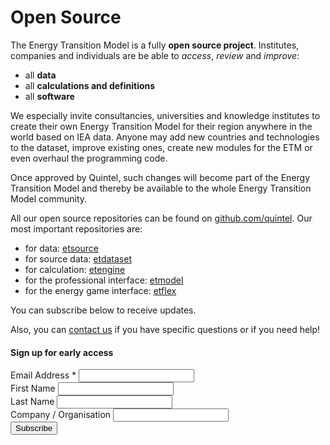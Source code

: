 # Open Source

The Energy Transition Model is a fully **open source project**.
Institutes, companies and individuals are be able to *access*, *review*
and *improve*:

* all **data**
* all **calculations and definitions**
* all **software**

We especially invite consultancies, universities and knowledge institutes to
create their own Energy Transition Model for their region anywhere in the
world based on IEA data. Anyone may add new countries and technologies to the
dataset, improve existing ones, create new modules for the ETM or even overhaul
the programming code.

Once approved by Quintel, such changes will become part of the Energy
Transition Model and thereby be available to the whole Energy Transition
Model community.

All our open source repositories can be found on
[github.com/quintel](http://github.com/quintel). Our most important
repositories are:

* for data: [etsource](http://github.com/quintel/etsource)
* for source data: [etdataset](http://github.com/quintel/etdataset)
* for calculation: [etengine](http://github.com/quintel/etengine)
* for the professional interface: [etmodel](http://github.com/quintel/etmodel)
* for the energy game interface: [etflex](http://github.com/quintel/etflex)

You can subscribe below to receive updates.

Also, you can [contact us](/contact) if you have specific
questions or if you need help!

<div class='well'>
<h4>Sign up for early access</h4>
<!-- Begin MailChimp Signup Form -->
<div id="mc_embed_signup">
<form action="http://quintel.us3.list-manage.com/subscribe/post?u=89db00a7fc7c18b93278f2cf9&amp;id=784a1447f3" method="post" id="mc-embedded-subscribe-form" name="mc-embedded-subscribe-form" class="validate" target="_blank" novalidate>

<div class="mc-field-group">
	<label for="mce-EMAIL">Email Address  <span class="asterisk">*</span>
</label>
	<input type="email" value="" name="EMAIL" class="required email" id="mce-EMAIL">
</div>
<div class="mc-field-group">
	<label for="mce-FNAME">First Name </label>
	<input type="text" value="" name="FNAME" class="" id="mce-FNAME">
</div>
<div class="mc-field-group">
	<label for="mce-LNAME">Last Name </label>
	<input type="text" value="" name="LNAME" class="" id="mce-LNAME">
</div>
<div class="mc-field-group">
	<label for="mce-COMPANY">Company / Organisation </label>
	<input type="text" value="" name="COMPANY" class="" id="mce-COMPANY">
</div>
<div id="mce-responses" class="clear">
	<div class="response" id="mce-error-response" style="display:none"></div>
	<div class="response" id="mce-success-response" style="display:none"></div>
</div>	<div class="clear"><input type="submit" value="Subscribe" name="subscribe" id="mc-embedded-subscribe" class="button btn btn-primary"></div>
</form>
</div>
</div>
<script type="text/javascript">
var fnames = new Array();var ftypes = new Array();fnames[0]='EMAIL';ftypes[0]='email';fnames[1]='FNAME';ftypes[1]='text';fnames[2]='LNAME';ftypes[2]='text';fnames[3]='COMPANY';ftypes[3]='text';
try {
    var jqueryLoaded=jQuery;
    jqueryLoaded=true;
} catch(err) {
    var jqueryLoaded=false;
}
var head= document.getElementsByTagName('head')[0];
if (!jqueryLoaded) {
    var script = document.createElement('script');
    script.type = 'text/javascript';
    script.src = '//ajax.googleapis.com/ajax/libs/jquery/1.4.4/jquery.min.js';
    head.appendChild(script);
    if (script.readyState && script.onload!==null){
        script.onreadystatechange= function () {
              if (this.readyState == 'complete') mce_preload_check();
        }
    }
}

var err_style = '';
try{
    err_style = mc_custom_error_style;
} catch(e){
    err_style = '#mc_embed_signup input.mce_inline_error{border-color:#6B0505;} #mc_embed_signup div.mce_inline_error{margin: 0 0 1em 0; padding: 5px 10px; background-color:#6B0505; font-weight: bold; z-index: 1; color:#fff;}';
}
var head= document.getElementsByTagName('head')[0];
var style= document.createElement('style');
style.type= 'text/css';
if (style.styleSheet) {
  style.styleSheet.cssText = err_style;
} else {
  style.appendChild(document.createTextNode(err_style));
}
head.appendChild(style);
setTimeout('mce_preload_check();', 250);

var mce_preload_checks = 0;
function mce_preload_check(){
    if (mce_preload_checks>40) return;
    mce_preload_checks++;
    try {
        var jqueryLoaded=jQuery;
    } catch(err) {
        setTimeout('mce_preload_check();', 250);
        return;
    }
    var script = document.createElement('script');
    script.type = 'text/javascript';
    script.src = 'http://downloads.mailchimp.com/js/jquery.form-n-validate.js';
    head.appendChild(script);
    try {
        var validatorLoaded=jQuery("#fake-form").validate({});
    } catch(err) {
        setTimeout('mce_preload_check();', 250);
        return;
    }
    mce_init_form();
}
function mce_init_form(){
    jQuery(document).ready( function($) {
      var options = { errorClass: 'mce_inline_error', errorElement: 'div', onkeyup: function(){}, onfocusout:function(){}, onblur:function(){}  };
      var mce_validator = $("#mc-embedded-subscribe-form").validate(options);
      $("#mc-embedded-subscribe-form").unbind('submit');//remove the validator so we can get into beforeSubmit on the ajaxform, which then calls the validator
      options = { url: 'http://quintel.us3.list-manage.com/subscribe/post-json?u=89db00a7fc7c18b93278f2cf9&id=784a1447f3&c=?', type: 'GET', dataType: 'json', contentType: "application/json; charset=utf-8",
                    beforeSubmit: function(){
                        $('#mce_tmp_error_msg').remove();
                        $('.datefield','#mc_embed_signup').each(
                            function(){
                                var txt = 'filled';
                                var fields = new Array();
                                var i = 0;
                                $(':text', this).each(
                                    function(){
                                        fields[i] = this;
                                        i++;
                                    });
                                $(':hidden', this).each(
                                    function(){
                                        var bday = false;
                                        if (fields.length == 2){
                                            bday = true;
                                            fields[2] = {'value':1970};//trick birthdays into having years
                                        }
                                    	if ( fields[0].value=='MM' && fields[1].value=='DD' && (fields[2].value=='YYYY' || (bday && fields[2].value==1970) ) ){
                                    		this.value = '';
									    } else if ( fields[0].value=='' && fields[1].value=='' && (fields[2].value=='' || (bday && fields[2].value==1970) ) ){
                                    		this.value = '';
									    } else {
									        if (/\[day\]/.test(fields[0].name)){
    	                                        this.value = fields[1].value+'/'+fields[0].value+'/'+fields[2].value;
									        } else {
    	                                        this.value = fields[0].value+'/'+fields[1].value+'/'+fields[2].value;
	                                        }
	                                    }
                                    });
                            });
                        $('.phonefield-us','#mc_embed_signup').each(
                            function(){
                                var fields = new Array();
                                var i = 0;
                                $(':text', this).each(
                                    function(){
                                        fields[i] = this;
                                        i++;
                                    });
                                $(':hidden', this).each(
                                    function(){
                                        if ( fields[0].value.length != 3 || fields[1].value.length!=3 || fields[2].value.length!=4 ){
                                    		this.value = '';
									    } else {
									        this.value = 'filled';
	                                    }
                                    });
                            });
                        return mce_validator.form();
                    },
                    success: mce_success_cb
                };
      $('#mc-embedded-subscribe-form').ajaxForm(options);


    });
}
function mce_success_cb(resp){
    $('#mce-success-response').hide();
    $('#mce-error-response').hide();
    if (resp.result=="success"){
        $('#mce-'+resp.result+'-response').show();
        $('#mce-'+resp.result+'-response').html(resp.msg);
        $('#mc-embedded-subscribe-form').each(function(){
            this.reset();
    	});
    } else {
        var index = -1;
        var msg;
        try {
            var parts = resp.msg.split(' - ',2);
            if (parts[1]==undefined){
                msg = resp.msg;
            } else {
                i = parseInt(parts[0]);
                if (i.toString() == parts[0]){
                    index = parts[0];
                    msg = parts[1];
                } else {
                    index = -1;
                    msg = resp.msg;
                }
            }
        } catch(e){
            index = -1;
            msg = resp.msg;
        }
        try{
            if (index== -1){
                $('#mce-'+resp.result+'-response').show();
                $('#mce-'+resp.result+'-response').html(msg);
            } else {
                err_id = 'mce_tmp_error_msg';
                html = '<div id="'+err_id+'" style="'+err_style+'"> '+msg+'</div>';

                var input_id = '#mc_embed_signup';
                var f = $(input_id);
                if (ftypes[index]=='address'){
                    input_id = '#mce-'+fnames[index]+'-addr1';
                    f = $(input_id).parent().parent().get(0);
                } else if (ftypes[index]=='date'){
                    input_id = '#mce-'+fnames[index]+'-month';
                    f = $(input_id).parent().parent().get(0);
                } else {
                    input_id = '#mce-'+fnames[index];
                    f = $().parent(input_id).get(0);
                }
                if (f){
                    $(f).append(html);
                    $(input_id).focus();
                } else {
                    $('#mce-'+resp.result+'-response').show();
                    $('#mce-'+resp.result+'-response').html(msg);
                }
            }
        } catch(e){
            $('#mce-'+resp.result+'-response').show();
            $('#mce-'+resp.result+'-response').html(msg);
        }
    }
}

</script>
<!--End mc_embed_signup-->
